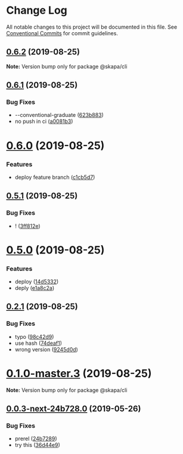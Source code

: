 # Change Log

All notable changes to this project will be documented in this file.
See [Conventional Commits](https://conventionalcommits.org) for commit guidelines.

## [0.6.2](https://github.com/christoferolaison/skapa/compare/@skapa/cli@0.6.1...@skapa/cli@0.6.2) (2019-08-25)

**Note:** Version bump only for package @skapa/cli

## [0.6.1](https://github.com/christoferolaison/skapa/compare/@skapa/cli@0.6.0...@skapa/cli@0.6.1) (2019-08-25)

### Bug Fixes

- --conventional-graduate ([623b883](https://github.com/christoferolaison/skapa/commit/623b883))
- no push in ci ([a0081b3](https://github.com/christoferolaison/skapa/commit/a0081b3))

# [0.6.0](https://github.com/christoferolaison/skapa/compare/@skapa/cli@0.5.1...@skapa/cli@0.6.0) (2019-08-25)

### Features

- deploy feature branch ([c1cb5d7](https://github.com/christoferolaison/skapa/commit/c1cb5d7))

## [0.5.1](https://github.com/christoferolaison/skapa/compare/@skapa/cli@0.5.0...@skapa/cli@0.5.1) (2019-08-25)

### Bug Fixes

- ! ([3ff812e](https://github.com/christoferolaison/skapa/commit/3ff812e))

# [0.5.0](https://github.com/christoferolaison/skapa/compare/@skapa/cli@0.2.1...@skapa/cli@0.5.0) (2019-08-25)

### Features

- deploy ([14d5332](https://github.com/christoferolaison/skapa/commit/14d5332))
- deply ([e1a8c2a](https://github.com/christoferolaison/skapa/commit/e1a8c2a))

## [0.2.1](https://github.com/christoferolaison/skapa/compare/@skapa/cli@0.1.0-master.3...@skapa/cli@0.2.1) (2019-08-25)

### Bug Fixes

- typo ([98c42d9](https://github.com/christoferolaison/skapa/commit/98c42d9))
- use hash ([74deaf1](https://github.com/christoferolaison/skapa/commit/74deaf1))
- wrong version ([9245d0d](https://github.com/christoferolaison/skapa/commit/9245d0d))

# [0.1.0-master.3](https://github.com/christoferolaison/skapa/compare/@skapa/cli@0.1.0-master.2...@skapa/cli@0.1.0-master.3) (2019-08-25)

**Note:** Version bump only for package @skapa/cli

## [0.0.3-next-24b728.0](https://github.com/christoferolaison/skapa/compare/@skapa/cli@0.0.2...@skapa/cli@0.0.3-next-24b728.0) (2019-05-26)

### Bug Fixes

- prerel ([24b7289](https://github.com/christoferolaison/skapa/commit/24b7289))
- try this ([36d44e9](https://github.com/christoferolaison/skapa/commit/36d44e9))
